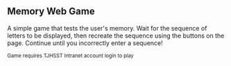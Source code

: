 ## Memory Web Game

A simple game that tests the user's memory. Wait for the sequence of letters to be displayed, then recreate the sequence using the buttons on the page. Continue until you incorrectly enter a sequence!

<sub> Game requires TJHSST Intranet account login to play </sub>
